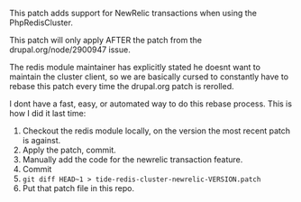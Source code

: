 This patch adds support for NewRelic transactions when using the PhpRedisCluster.

This patch will only apply AFTER the patch from the drupal.org/node/2900947 issue.

The redis module maintainer has explicitly stated he doesnt want to maintain the cluster client, so we are basically cursed to constantly have to rebase this patch every time the drupal.org patch is rerolled.

I dont have a fast, easy, or automated way to do this rebase process. This is how I did it last time:

1. Checkout the redis module locally, on the version the most recent patch is against.
2. Apply the patch, commit.
3. Manually add the code for the newrelic transaction feature.
4. Commit
5. `git diff HEAD~1 > tide-redis-cluster-newrelic-VERSION.patch`
6. Put that patch file in this repo.
